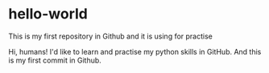 # hello-world
This is my first repository in Github and it is using for practise 

Hi, humans! I'd like to learn and practise my python skills in GitHub. And this is my first commit in Github.

